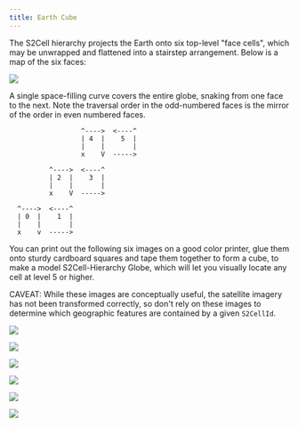 ```yaml
---
title: Earth Cube
---
```


The S2Cell hierarchy projects the Earth onto six top-level "face cells",
which may be unwrapped and flattened into a stairstep arrangement. Below
is a map of the six faces:

![](/devguide/img/s2cell_global.jpg)

A single space-filling curve covers the entire globe, snaking from one
face to the next. Note the traversal order in the odd-numbered faces is
the mirror of the order in even numbered faces.

~~~~
                  ^---->  <----^
                  | 4  |    5  |
                  |    |       |
                  x    V  ----->

          ^---->  <----^
          | 2  |    3  |
          |    |       |
          x    V  ----->

  ^---->  <----^
  | 0  |    1  |
  |    |       |
  x    v  ----->
~~~~

You can print out the following six images on a good color printer, glue
them onto sturdy cardboard squares and tape them together to form a
cube, to make a model S2Cell-Hierarchy Globe, which will let you
visually locate any cell at level 5 or higher.

CAVEAT: While these images are conceptually useful, the satellite imagery has
not been transformed correctly, so don't rely on these images to determine
which geographic features are contained by a given `S2CellId`.

[![](img/face0_disp.jpg)](img/face0.jpg)

[![](img/face1_disp.jpg)](img/face1.jpg)

[![](img/face2_disp.jpg)](img/face2.jpg)

[![](img/face3_disp.jpg)](img/face3.jpg)

[![](img/face4_disp.jpg)](img/face4.jpg)

[![](img/face5_disp.jpg)](img/face5.jpg)
